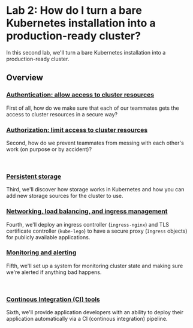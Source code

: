 # Lab 2: How do I turn a bare Kubernetes installation into a production-ready cluster?

In this second lab, we'll turn a bare Kubernetes installation into a production-ready cluster.

## Overview

### [Authentication: allow access to cluster resources](/labs/lab2/authentication.md)

First of all, how do we make sure that each of our teammates gets the access to cluster resources in a secure way?

### [Authorization: limit access to cluster resources](/labs/lab2/)

Second, how do we prevent teammates from messing with each other's work (on purpose or by accident)?

<br>

### [Persistent storage](/labs/lab2/)

Third, we'll discover how storage works in Kubernetes and how you can add new storage sources for the cluster to use.

### [Networking, load balancing, and ingress management](/labs/lab2/)

Fourth, we'll deploy an ingress controller (`ingress-nginx`) and TLS certificate controller (`kube-lego`) to have a secure proxy (`Ingress` objects) for publicly available applications.

### [Monitoring and alerting](/labs/lab2/)

Fifth, we'll set up a system for monitoring cluster state and making sure we're alerted if anything bad happens.

<br>

### [Continous Integration (CI) tools](/labs/lab2/)

Sixth, we'll provide application developers with an ability to deploy their application automatically via a CI (continous integration) pipeline.

